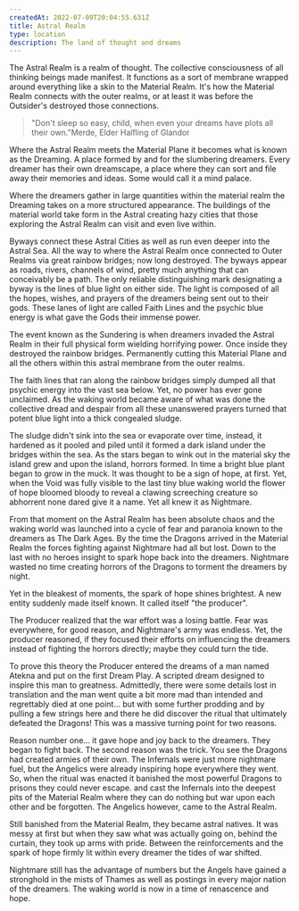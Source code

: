 ```yaml
---
createdAt: 2022-07-09T20:04:55.631Z
title: Astral Realm
type: location
description: The land of thought and dreams
---
```

The Astral Realm is a realm of thought. The collective consciousness of all thinking beings made manifest. It functions as a sort of membrane wrapped around everything like a skin to the Material Realm. It's how the Material Realm connects with the outer realms, or at least it was before the Outsider's destroyed those connections.

> "Don't sleep so easy, child, when even your dreams have plots all their own."Merde, Elder Halfling of Glandor

Where the Astral Realm meets the Material Plane it becomes what is known as the Dreaming. A place formed by and for the slumbering dreamers. Every dreamer has their own dreamscape, a place where they can sort and file away their memories and ideas. Some would call it a mind palace.

Where the dreamers gather in large quantities within the material realm the Dreaming takes on a more structured appearance. The buildings of the material world take form in the Astral creating hazy cities that those exploring the Astral Realm can visit and even live within.

Byways connect these Astral Cities as well as run even deeper into the Astral Sea. All the way to where the Astral Realm once connected to Outer Realms via great rainbow bridges; now long destroyed. The byways appear as roads, rivers, channels of wind, pretty much anything that can conceivably be a path. The only reliable distinguishing mark designating a byway is the lines of blue light on either side. The light is composed of all the hopes, wishes, and prayers of the dreamers being sent out to their gods. These lanes of light are called Faith Lines and the psychic blue energy is what gave the Gods their immense power.

The event known as the Sundering is when dreamers invaded the Astral Realm in their full physical form wielding horrifying power. Once inside they destroyed the rainbow bridges. Permanently cutting this Material Plane and all the others within this astral membrane from the outer realms.

The faith lines that ran along the rainbow bridges simply dumped all that psychic energy into the vast sea below. Yet, no power has ever gone unclaimed. As the waking world became aware of what was done the collective dread and despair from all these unanswered prayers turned that potent blue light into a thick congealed sludge.

The sludge didn't sink into the sea or evaporate over time, instead, it hardened as it pooled and piled until it formed a dark island under the bridges within the sea. As the stars began to wink out in the material sky the island grew and upon the island, horrors formed. In time a bright blue plant began to grow in the muck. It was thought to be a sign of hope, at first. Yet, when the Void was fully visible to the last tiny blue waking world the flower of hope bloomed bloody to reveal a clawing screeching creature so abhorrent none dared give it a name. Yet all knew it as Nightmare.

From that moment on the Astral Realm has been absolute chaos and the waking world was launched into a cycle of fear and paranoia known to the dreamers as The Dark Ages. By the time the Dragons arrived in the Material Realm the forces fighting against Nightmare had all but lost. Down to the last with no heroes insight to spark hope back into the dreamers. Nightmare wasted no time creating horrors of the Dragons to torment the dreamers by night.

Yet in the bleakest of moments, the spark of hope shines brightest. A new entity suddenly made itself known. It called itself "the producer".

The Producer realized that the war effort was a losing battle. Fear was everywhere, for good reason, and Nightmare's army was endless. Yet, the producer reasoned, if they focused their efforts on influencing the dreamers instead of fighting the horrors directly; maybe they could turn the tide.

To prove this theory the Producer entered the dreams of a man named Atekna and put on the first Dream Play. A scripted dream designed to inspire this man to greatness. Admittedly, there were some details lost in translation and the man went quite a bit more mad than intended and regrettably died at one point... but with some further prodding and by pulling a few strings here and there he did discover the ritual that ultimately defeated the Dragons! This was a massive turning point for two reasons.

Reason number one... it gave hope and joy back to the dreamers. They began to fight back. The second reason was the trick. You see the Dragons had created armies of their own. The Infernals were just more nightmare fuel, but the Angelics were already inspiring hope everywhere they went. So, when the ritual was enacted it banished the most powerful Dragons to prisons they could never escape. and cast the Infernals into the deepest pits of the Material Realm where they can do nothing but war upon each other and be forgotten. The Angelics however, came to the Astral Realm.

Still banished from the Material Realm, they became astral natives. It was messy at first but when they saw what was actually going on, behind the curtain, they took up arms with pride. Between the reinforcements and the spark of hope firmly lit within every dreamer the tides of war shifted.

Nightmare still has the advantage of numbers but the Angels have gained a stronghold in the mists of Thames as well as postings in every major nation of the dreamers. The waking world is now in a time of renascence and hope.